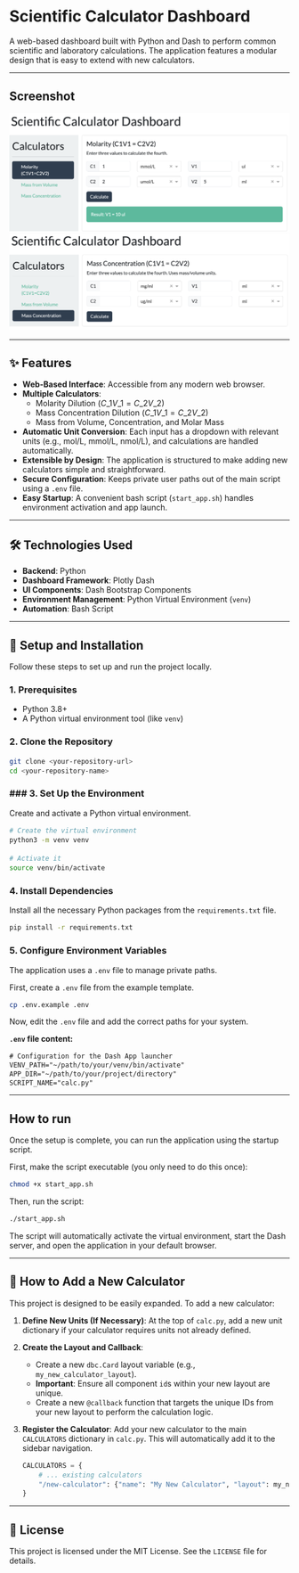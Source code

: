 # Scientific Calculator Dashboard

A web-based dashboard built with Python and Dash to perform common scientific and laboratory calculations. The application features a modular design that is easy to extend with new calculators.

-----

## Screenshot
![](assets/MolarSolution.png)
![](assets/WeightSolution.png)

-----

## ✨ Features

* **Web-Based Interface**: Accessible from any modern web browser.
* **Multiple Calculators**:
  * Molarity Dilution ($C\_1V\_1 = C\_2V\_2$)
  * Mass Concentration Dilution ($C\_1V\_1 = C\_2V\_2$)
  * Mass from Volume, Concentration, and Molar Mass
* **Automatic Unit Conversion**: Each input has a dropdown with relevant units (e.g., mol/L, mmol/L, nmol/L), and calculations are handled automatically.
* **Extensible by Design**: The application is structured to make adding new calculators simple and straightforward.
* **Secure Configuration**: Keeps private user paths out of the main script using a `.env` file.
* **Easy Startup**: A convenient bash script (`start_app.sh`) handles environment activation and app launch.

-----

## 🛠️ Technologies Used

* **Backend**: Python
* **Dashboard Framework**: Plotly Dash
* **UI Components**: Dash Bootstrap Components
* **Environment Management**: Python Virtual Environment (`venv`)
* **Automation**: Bash Script

-----

## 🚀 Setup and Installation

Follow these steps to set up and run the project locally.

### 1\. Prerequisites

* Python 3.8+
* A Python virtual environment tool (like `venv`)

### 2\. Clone the Repository

```bash
git clone <your-repository-url>
cd <your-repository-name>
```

### ### 3\. Set Up the Environment

Create and activate a Python virtual environment.

```bash
# Create the virtual environment
python3 -m venv venv

# Activate it
source venv/bin/activate
```

### 4\. Install Dependencies

Install all the necessary Python packages from the `requirements.txt` file.

```bash
pip install -r requirements.txt
```

### 5\. Configure Environment Variables

The application uses a `.env` file to manage private paths.

First, create a `.env` file from the example template.

```bash
cp .env.example .env
```

Now, edit the `.env` file and add the correct paths for your system.

**`.env` file content:**

```env
# Configuration for the Dash App launcher
VENV_PATH="~/path/to/your/venv/bin/activate"
APP_DIR="~/path/to/your/project/directory"
SCRIPT_NAME="calc.py"
```

-----

## How to run

Once the setup is complete, you can run the application using the startup script.

First, make the script executable (you only need to do this once):

```bash
chmod +x start_app.sh
```

Then, run the script:

```bash
./start_app.sh
```

The script will automatically activate the virtual environment, start the Dash server, and open the application in your default browser.

-----

## 🧩 How to Add a New Calculator

This project is designed to be easily expanded. To add a new calculator:

1. **Define New Units (If Necessary)**: At the top of `calc.py`, add a new unit dictionary if your calculator requires units not already defined.

2. **Create the Layout and Callback**:

   * Create a new `dbc.Card` layout variable (e.g., `my_new_calculator_layout`).
   * **Important**: Ensure all component `id`s within your new layout are unique.
   * Create a new `@callback` function that targets the unique IDs from your new layout to perform the calculation logic.

3. **Register the Calculator**: Add your new calculator to the main `CALCULATORS` dictionary in `calc.py`. This will automatically add it to the sidebar navigation.

   ```python
   CALCULATORS = {
       # ... existing calculators
       "/new-calculator": {"name": "My New Calculator", "layout": my_new_calculator_layout},
   }
   ```

-----

## 📄 License

This project is licensed under the MIT License. See the `LICENSE` file for details.